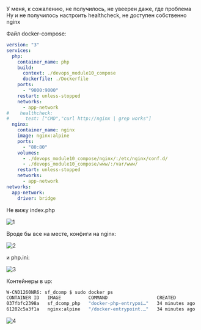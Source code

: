 У меня, к сожалению, не получилось, не увеерен даже, где проблема
Ну и не получилось настроить healthcheck, не доступен собственно nginx

Файл docker-compose:
```yaml
version: "3"
services:
  php:
    container_name: php
    build:
      context: ./devops_module10_compose
      dockerfile: ./Dockerfile
    ports: 
      - "9000:9000"
    restart: unless-stopped
    networks:
      - app-network
#    healthcheck:
#      test: ["CMD","curl http://nginx | grep works"]
  nginx:
    container_name: nginx
    image: nginx:alpine
    ports:
      - "80:80"
    volumes:
      - ./devops_module10_compose/nginx/:/etc/nginx/conf.d/
      - ./devops_module10_compose/www/:/var/www/
    restart: unless-stopped
    networks:
      - app-network
networks:
  app-network:
    driver: bridge
```

Не вижу index.php

![1](./file_not_found.png)

Вроде бы все на месте, конфиги на nginx:

![2](./nginx_configs.JPG)

и php.ini:

![3](./php_configs.JPG)

Контейнеры в up:

```bash
W-CND1260NR6: sf_dcomp $ sudo docker ps
CONTAINER ID   IMAGE          COMMAND                  CREATED          STATUS          PORTS                                       NAMES
037fbfc2398a   sf_dcomp_php   "docker-php-entrypoi…"   34 minutes ago   Up 34 minutes   0.0.0.0:9000->9000/tcp, :::9000->9000/tcp   php
61202c5a3f1a   nginx:alpine   "/docker-entrypoint.…"   34 minutes ago   Up 34 minutes   0.0.0.0:80->80/tcp, :::80->80/tcp           nginx
```
![4](./ss_plantu.JPG)